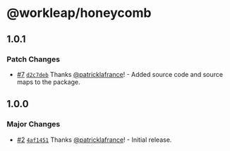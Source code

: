# @workleap/honeycomb

## 1.0.1

### Patch Changes

- [#7](https://github.com/gsoft-inc/wl-honeycomb-web/pull/7) [`d2c7deb`](https://github.com/gsoft-inc/wl-honeycomb-web/commit/d2c7deb257b1cdb0cf43d8d791f87b5817024dbc) Thanks [@patricklafrance](https://github.com/patricklafrance)! - Added source code and source maps to the package.

## 1.0.0

### Major Changes

- [#2](https://github.com/gsoft-inc/wl-honeycomb-web/pull/2) [`4af1451`](https://github.com/gsoft-inc/wl-honeycomb-web/commit/4af145152fcefa651ef44df13013b77d7157caca) Thanks [@patricklafrance](https://github.com/patricklafrance)! - Initial release.

